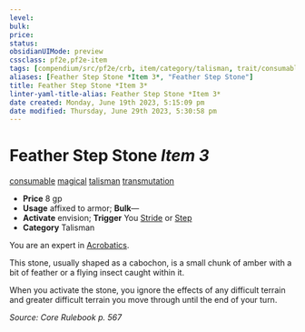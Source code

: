 ```yaml
---
level:
bulk:
price:
status:
obsidianUIMode: preview
cssclass: pf2e,pf2e-item
tags: [compendium/src/pf2e/crb, item/category/talisman, trait/consumable, trait/magical, trait/talisman, trait/transmutation]
aliases: [Feather Step Stone *Item 3*, "Feather Step Stone"]
title: Feather Step Stone *Item 3*
linter-yaml-title-alias: Feather Step Stone *Item 3*
date created: Monday, June 19th 2023, 5:15:09 pm
date modified: Thursday, June 29th 2023, 5:30:58 pm
---
```


# Feather Step Stone *Item 3*

[consumable](rules/traits/consumable.md) [magical](rules/traits/magical.md) [talisman](rules/traits/talisman.md) [transmutation](rules/traits/transmutation.md)  

- **Price** 8 gp
- **Usage** affixed to armor; **Bulk**—
- **Activate** envision; **Trigger** You [Stride](rules/actions/stride.md) or [Step](rules/actions/step.md)
- **Category** Talisman

You are an expert in [Acrobatics](compendium/skills.md#Acrobatics).

This stone, usually shaped as a cabochon, is a small chunk of amber with a bit of feather or a flying insect caught within it.

When you activate the stone, you ignore the effects of any difficult terrain and greater difficult terrain you move through until the end of your turn.

*Source: Core Rulebook p. 567*

